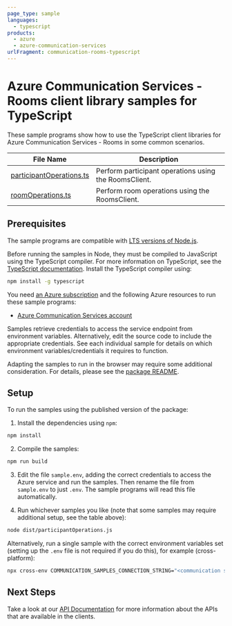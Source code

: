 ```yaml
---
page_type: sample
languages:
  - typescript
products:
  - azure
  - azure-communication-services
urlFragment: communication-rooms-typescript
---
```


# Azure Communication Services - Rooms client library samples for TypeScript

These sample programs show how to use the TypeScript client libraries for Azure Communication Services - Rooms in some common scenarios.

| **File Name**                                     | **Description**                                       |
| ------------------------------------------------- | ----------------------------------------------------- |
| [participantOperations.ts][participantoperations] | Perform participant operations using the RoomsClient. |
| [roomOperations.ts][roomoperations]               | Perform room operations using the RoomsClient.        |

## Prerequisites

The sample programs are compatible with [LTS versions of Node.js](https://github.com/nodejs/release#release-schedule).

Before running the samples in Node, they must be compiled to JavaScript using the TypeScript compiler. For more information on TypeScript, see the [TypeScript documentation][typescript]. Install the TypeScript compiler using:

```bash
npm install -g typescript
```

You need [an Azure subscription][freesub] and the following Azure resources to run these sample programs:

- [Azure Communication Services account][createinstance_azurecommunicationservicesaccount]

Samples retrieve credentials to access the service endpoint from environment variables. Alternatively, edit the source code to include the appropriate credentials. See each individual sample for details on which environment variables/credentials it requires to function.

Adapting the samples to run in the browser may require some additional consideration. For details, please see the [package README][package].

## Setup

To run the samples using the published version of the package:

1. Install the dependencies using `npm`:

```bash
npm install
```

2. Compile the samples:

```bash
npm run build
```

3. Edit the file `sample.env`, adding the correct credentials to access the Azure service and run the samples. Then rename the file from `sample.env` to just `.env`. The sample programs will read this file automatically.

4. Run whichever samples you like (note that some samples may require additional setup, see the table above):

```bash
node dist/participantOperations.js
```

Alternatively, run a single sample with the correct environment variables set (setting up the `.env` file is not required if you do this), for example (cross-platform):

```bash
npx cross-env COMMUNICATION_SAMPLES_CONNECTION_STRING="<communication samples connection string>" node dist/participantOperations.js
```

## Next Steps

Take a look at our [API Documentation][apiref] for more information about the APIs that are available in the clients.

[participantoperations]: https://github.com/Azure/azure-sdk-for-js/blob/main/sdk/communication/communication-rooms/samples/v1/typescript/src/participantOperations.ts
[roomoperations]: https://github.com/Azure/azure-sdk-for-js/blob/main/sdk/communication/communication-rooms/samples/v1/typescript/src/roomOperations.ts
[apiref]: https://docs.microsoft.com/javascript/api/@azure/communication-rooms
[freesub]: https://azure.microsoft.com/free/
[createinstance_azurecommunicationservicesaccount]: https://docs.microsoft.com/azure/communication-services/quickstarts/create-communication-resource
[package]: https://github.com/Azure/azure-sdk-for-js/tree/main/sdk/communication/communication-rooms/README.md
[typescript]: https://www.typescriptlang.org/docs/home.html
